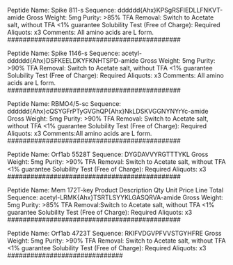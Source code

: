 Peptide Name: Spike 811-s
Sequence: dddddd{Ahx}KPSgRSFIEDLLFNKVT-amide
Gross Weight: 5mg
Purity: >85%
TFA Removal: Switch to Acetate salt, without TFA <1% guarantee
Solubility Test (Free of Charge): Required
 Aliquots: x3
Comments: All amino acids are L form.
#############################################

Peptide Name: Spike 1146-s
Sequence: acetyl-dddddd{Ahx}DSFKEELDKYFKNHTSPD-amide
Gross Weight: 5mg
Purity: >90%
TFA Removal: Switch to Acetate salt, without TFA <1% guarantee
Solubility Test (Free of Charge): Required
 Aliquots: x3
Comments: All amino acids are L form.
#############################################

Peptide Name: RBMO4/5-sc
Sequence: dddddd{Ahx}cQSYGFrPTyGVGhQP{Ahx}NkLDSKVGGNYNYrYc-amide
Gross Weight: 5mg
Purity: >90%
TFA Removal: Switch to Acetate salt, without TFA <1% guarantee
Solubility Test (Free of Charge): Required
 Aliquots: x3
Comments:All amino acids are L form.
#############################################

Peptide Name: Orf1ab 5528T
Sequence: DYGDAVVYRGTTTYKL
Gross Weight: 5mg
Purity: >90%
TFA Removal: Switch to Acetate salt, without TFA <1% guarantee
Solubility Test (Free of Charge): Required
 Aliquots: x3
#############################################

Peptide Name: Mem 172T-key
Product Description Qty Unit Price Line Total
Sequence: acetyl-LRMK{Ahx}TSRTLSYYKLGASQRVA-amide
Gross Weight: 5mg
Purity: >85%
TFA Removal:Switch to Acetate salt, without TFA <1% guarantee
Solubility Test (Free of Charge): Required
 Aliquots: x3
#############################################

Peptide Name: Orf1ab 4723T
Sequence: RKIFVDGVPFVVSTGYHFRE
Gross Weight: 5mg
Purity: >90%
TFA Removal: Switch to Acetate salt, without TFA <1% guarantee
Solubility Test (Free of Charge): Required
 Aliquots: x3
##############################
